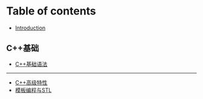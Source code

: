 # Table of contents

* [Introduction](README.md)

## C++基础

* [C++基础语法](c++-ji-chu/c++-ji-chu-yu-fa.md)

---

* [C++高级特性](c++-gao-ji-te-xing.md)
* [模板编程与STL](mo-ban-bian-cheng-yu-stl.md)

